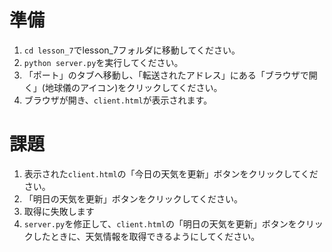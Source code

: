 # 準備
1. `cd lesson_7`でlesson_7フォルダに移動してください。
2. `python server.py`を実行してください。
3. 「ポート」のタブへ移動し、「転送されたアドレス」にある「ブラウザで開く」(地球儀のアイコン)をクリックしてください。
4. ブラウザが開き、`client.html`が表示されます。

# 課題
1. 表示された`client.html`の「今日の天気を更新」ボタンをクリックしてください。
2. 「明日の天気を更新」ボタンをクリックしてください。
3. 取得に失敗します
4. `server.py`を修正して、`client.html`の「明日の天気を更新」ボタンをクリックしたときに、天気情報を取得できるようにしてください。